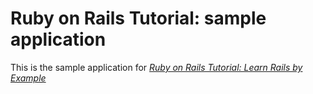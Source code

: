 # Ruby on Rails Tutorial: sample application

This is the sample application for
[*Ruby on Rails Tutorial: Learn Rails by Example*](http://railstutorial.org)